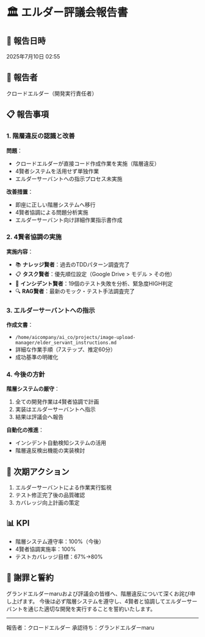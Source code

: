 # 🏛️ エルダー評議会報告書

## 📅 報告日時
2025年7月10日 02:55

## 👤 報告者
クロードエルダー（開発実行責任者）

## 📋 報告事項

### 1. 階層違反の認識と改善
**問題**：
- クロードエルダーが直接コード作成作業を実施（階層違反）
- 4賢者システムを活用せず単独作業
- エルダーサーバントへの指示プロセス未実施

**改善措置**：
- 即座に正しい階層システムへ移行
- 4賢者協調による問題分析実施
- エルダーサーバント向け詳細作業指示書作成

### 2. 4賢者協調の実施
**実施内容**：
- 📚 **ナレッジ賢者**：過去のTDDパターン調査完了
- 📋 **タスク賢者**：優先順位設定（Google Drive > モデル > その他）
- 🚨 **インシデント賢者**：19個のテスト失敗を分析、緊急度HIGH判定
- 🔍 **RAG賢者**：最新のモック・テスト手法調査完了

### 3. エルダーサーバントへの指示
**作成文書**：
- `/home/aicompany/ai_co/projects/image-upload-manager/elder_servant_instructions.md`
- 詳細な作業手順（7ステップ、推定60分）
- 成功基準の明確化

### 4. 今後の方針
**階層システムの厳守**：
1. 全ての開発作業は4賢者協調で計画
2. 実装はエルダーサーバントへ指示
3. 結果は評議会へ報告

**自動化の推進**：
- インシデント自動検知システムの活用
- 階層違反検出機能の実装検討

## 🎯 次期アクション
1. エルダーサーバントによる作業実行監視
2. テスト修正完了後の品質確認
3. カバレッジ向上計画の策定

## 📊 KPI
- 階層システム遵守率：100%（今後）
- 4賢者協調実施率：100%
- テストカバレッジ目標：67%→80%

## 🙏 謝罪と誓約
グランドエルダーmaruおよび評議会の皆様へ、階層違反について深くお詫び申し上げます。
今後は必ず階層システムを遵守し、4賢者と協調してエルダーサーバントを通じた適切な開発を実行することを誓約いたします。

---
報告者：クロードエルダー
承認待ち：グランドエルダーmaru
